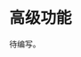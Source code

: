 # 高级功能

待编写。

<!-- @ai-generated DS
本节展示插件提升开发效率的进阶能力，突出智能化和自动化特性。
强调相比基础编辑器的差异化优势，特别是上下文感知和智能辅助方面。
-->

<!-- @ai-generated DS
## 智能代码补全

待编写。

描述：基于游戏上下文的深度补全系统
编写思路：
- 作用域感知补全：根据当前作用域过滤有效命令
- 参数类型推断：自动提示合适的参数类型
- 链式补全：对象属性/方法的连续补全体验
- 示例：展示编写复杂触发器时的补全效果

### 动态模板

待编写。

描述：快速生成代码片段的智能模板
编写思路：
- 内置模板库：事件/效果/修饰器等标准结构
- 自定义模板：创建个人常用代码片段
- 模板变量：支持智能替换的占位符系统

## 重构工具

待编写。

描述：安全修改代码结构的专业工具
编写思路：
- 重命名重构：跨文件更新符号名称
- 提取变量：将魔法值转为命名常量
- 内联表达式：简化复杂表达式
- 安全验证：重构前后的行为一致性检查

## 代码检查与修复

待编写。

描述：实时代码质量监控系统
编写思路：
- 静态分析：检测常见错误模式
- 快速修复：一键解决标识问题
- 自定义规则：扩展项目特定检查项
- 严重性分级：错误/警告/提示三级分类
-->